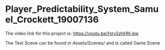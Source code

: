 # Player_Predictability_System_Samuel_Crockett_19007136

The video link for this project is: https://youtu.be/HzySzhHN-bw

The Test Scene can be found in Assets/Scenes/ and is called Game Scene